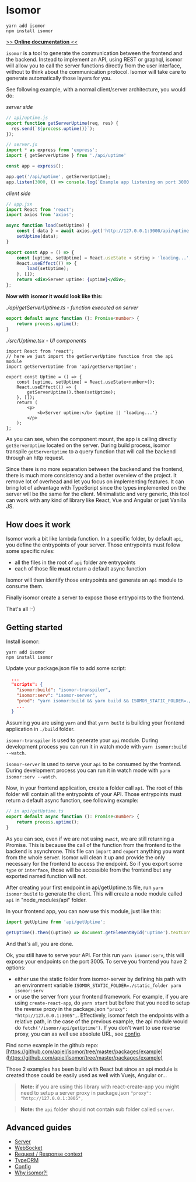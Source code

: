 # Isomor

```shell
yarn add isomor
npm install isomor
```

[>> **Online documentation** <<](https://apiel.github.io/isomor/)

`isomor` is a tool to generate the communication between the frontend and the backend. Instead to implement an API, using REST or graphql, isomor will allow you to call the server functions directly from the user interface, without to think about the communication protocol. Isomor will take care to generate automatically those layers for you.

See following example, with a normal client/server architecture, you would do:

_server side_

```ts
// api/uptime.js
export function getServerUptime(req, res) {
  res.send(`${process.uptime()}`);
});

// server.js
import * as express from 'express';
import { getServerUptime } from './api/uptime'

const app = express();

app.get('/api/uptime', getServerUptime);
app.listen(3000, () => console.log(`Example app listening on port 3000!`));
```

_client side_

```jsx
// app.jsx
import React from 'react';
import axios from 'axios';

async function load(setUptime) {
    const { data } = await axios.get('http://127.0.0.1:3000/api/uptime');
    setUptime(data);
}

export const App = () => {
    const [uptime, setUptime] = React.useState < string > 'loading...';
    React.useEffect(() => {
        load(setUptime);
    }, []);
    return <div>Server uptime: {uptime}</div>;
};
```

**Now with isomor it would look like this:**

_./api/getServerUptime.ts - function executed on server_

```ts
export default async function (): Promise<number> {
    return process.uptime();
}
```

_./src/Uptime.tsx - UI components_

```tsx
import React from 'react';
// here we just import the getServerUptime function from the api module
import getServerUptime from 'api/getServerUptime';

export const Uptime = () => {
    const [uptime, setUptime] = React.useState<number>();
    React.useEffect(() => {
        getServerUptime().then(setUptime);
    }, []);
    return (
        <p>
            <b>Server uptime:</b> {uptime || 'loading...'}
        </p>
    );
};
```

As you can see, when the component mount, the app is calling directly `getServerUptime` located on the server. During build process, isomor transpile `getServerUptime` to a query function that will call the backend through an http request.

Since there is no more separation between the backend and the frontend, there is much more consistency and a better overview of the project. It remove lot of overhead and let you focus on implementing features.
It can bring lot of advantage with TypeScript since the types implemented on the server will be the same for the client.
Minimalistic and very generic, this tool can work with any kind of library like React, Vue and Angular or just Vanilla JS.

## How does it work

Isomor work a bit like lambda function. In a specific folder, by default `api`, you define the entrypoints of your server. Those entrypoints must follow some specific rules:

-   all the files in the root of `api` folder are entrypoints
-   each of those file **must** return a default async function

Isomor will then identify those entrypoints and generate an `api` module to consume them.

Finally isomor create a server to expose those entrypoints to the frontend.

That's all :-)

## Getting started

Install isomor:

```shell
yarn add isomor
npm install isomor
```

Update your package.json file to add some script:

```json
  ...
  "scripts": {
    "isomor:build": "isomor-transpiler",
    "isomor:serv": "isomor-server",
    "prod": "yarn isomor:build && yarn build && ISOMOR_STATIC_FOLDER=./build yarn isomor:serv",
    ...
  }
```

Assuming you are using `yarn` and that `yarn build` is building your frontend application in `./build` folder.

`isomor-transpiler` is used to generate your `api` module. During development process you can run it in watch mode with `yarn isomor:build --watch`.

`isomor-server` is used to serve your `api` to be consumed by the frontend. During development process you can run it in watch mode with `yarn isomor:serv --watch`.

Now, in your frontend application, create a folder call `api`. The root of this folder will contain all the entrypoints of your API. Those entrypoints must return a default async function, see following example:

```ts
// in api/getUptime.ts
export default async function (): Promise<number> {
    return process.uptime();
}
```

As you can see, even if we are not using `await`, we are still returning a Promise. This is because the call of the function from the frontend to the backend is asynchrone.
This file can `import` and `export` anything you want from the whole server. Isomor will clean it up and provide the only necessary for the frontend to access the endpoint. So if you export some `type` or `interface`, those will be accessible from the frontend but any exported named function will not.

After creating your first endpoint in api/getUptime.ts file, run `yarn isomor:build` to generate the client. This will create a node module called `api` in "node_modules/api" folder.

In your frontend app, you can now use this module, just like this:

```ts
import getUptime from 'api/getUptime';

getUptime().then((uptime) => document.getElementById('uptime').textContent=`${uptime}`;)
```

And that's all, you are done.

Ok, you still have to serve your API. For this run `yarn isomor:serv`, this will expose your endpoints on the port 3005.
To serve you frontend you have 2 options:

-   either use the static folder from isomor-server by defining his path with an environment variable `ISOMOR_STATIC_FOLDER=./static_folder yarn isomor:serv`
-   or use the server from your frontend framework. For example, if you are using `create-react-app`, do `yarn start` but before that you need to setup the reverse proxy in the package.json `"proxy": "http://127.0.0.1:3005",`. Effectively, isomor fetch the endpoints with a relative path, in the case of the previous example, the api module would do `fetch('/isomor/api/getUptime')`. If you don't want to use reverse proxy, you can as well use absolute URL, see [config](Docs/Config.md).

Find some example in the github repo: [https://github.com/apiel/isomor/tree/master/packages/example](https://github.com/apiel/isomor/tree/master/packages/example)

Those 2 examples has been build with React but since an api module is created those could be easily used as well with Vuejs, Angular or...

> **Note:** if you are using this library with react-create-app you might need to setup a server proxy in package.json `"proxy": "http://127.0.0.1:3005",`

> **Note:** the `api` folder should not contain sub folder called `server`.

## Advanced guides

-   [Server](Docs/Server.md)
-   [WebSocket](Docs/WebSocket.md)
-   [Request / Response context](Docs/ReqResCtx.md)
-   [TypeORM](Docs/TypeORM.md)
-   [Config](Docs/Config.md)
-   [Why isomor?!](Docs/Why.md)
